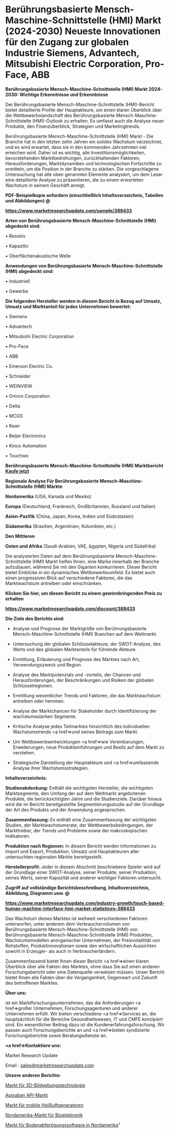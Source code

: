 # Berührungsbasierte Mensch-Maschine-Schnittstelle (HMI) Markt (2024-2030) Neueste Innovationen für den Zugang zur globalen Industrie Siemens, Advantech, Mitsubishi Electric Corporation, Pro-Face, ABB

<strong>Berührungsbasierte Mensch-Maschine-Schnittstelle (HMI) Markt 2024-2030: Wichtige Erkenntnisse und Erkenntnisse</strong>

Der Berührungsbasierte Mensch-Maschine-Schnittstelle (HMI)-Bericht bietet detaillierte Profile der Hauptakteure, um einen klaren Überblick über die Wettbewerbslandschaft des Berührungsbasierte Mensch-Maschine-Schnittstelle (HMI)-Outlook zu erhalten. Es umfasst auch die Analyse neuer Produkte, den Finanzüberblick, Strategien und Marketingtrends.

Berührungsbasierte Mensch-Maschine-Schnittstelle (HMI) Markt - Die Branche hat in den letzten zehn Jahren ein solides Wachstum verzeichnet, und es wird erwartet, dass sie in den kommenden Jahrzehnten viel erreichen wird. Daher ist es wichtig, alle Investitionsmöglichkeiten, bevorstehenden Marktbedrohungen, zurückhaltenden Faktoren, Herausforderungen, Marktdynamiken und technologischen Fortschritte zu ermitteln, um die Position in der Branche zu stärken. Die vorgeschlagene Untersuchung hat alle oben genannten Elemente analysiert, um dem Leser eine detaillierte Analyse zu präsentieren, die zu einem erwarteten Wachstum in seinem Geschäft anregt.



<strong><b>PDF-Beispielkopie anfordern (einschließlich Inhaltsverzeichnis, Tabellen und Abbildungen) @ </b></strong>

<strong><a href=https://www.marketresearchupdate.com/sample/388433>

<strong>https://www.marketresearchupdate.com/sample/388433</u></a></strong></strong>



<strong>Arten von Berührungsbasierte Mensch-Maschine-Schnittstelle (HMI) abgedeckt sind:</strong>

• Resistiv

• Kapazitiv

• Oberflächenakustische Welle



<strong>Anwendungen von Berührungsbasierte Mensch-Maschine-Schnittstelle (HMI) abgedeckt sind:</strong>

• Industriell

• Gewerbe



<strong>Die folgenden Hersteller werden in diesem Bericht in Bezug auf Umsatz, Umsatz und Marktanteil für jedes Unternehmen bewertet:</strong>

• Siemens

• Advantech

• Mitsubishi Electric Corporation

• Pro-Face

• ABB

• Emerson Electric Co.

• Schneider

• WEINVIEW

• Omron Corporation

• Delta

• MCGS

• Kean

• Beijer Electronics

• Kinco Automation

• Touchwo



<strong>Berührungsbasierte Mensch-Maschine-Schnittstelle (HMI) Marktbericht <a href=https://www.marketresearchupdate.com/buynow/388433>Kaufe jetzt</a></strong>



<strong>Regionale Analyse Für Berührungsbasierte Mensch-Maschine-Schnittstelle (HMI) Märkte</strong>



<strong>Nordamerika</strong> (USA, Kanada und Mexiko)



<strong>Europa</strong> (Deutschland, Frankreich, Großbritannien, Russland und Italien)



<strong>Asien-Pazifik</strong> (China, Japan, Korea, Indien und Südostasien)



<strong>Südamerika</strong> (Brasilien, Argentinien, Kolumbien, etc.)



<strong>Den Mittleren</strong> 

<strong>Osten und Afrika</strong> (Saudi-Arabien, VAE, ägypten, Nigeria und Südafrika)

Die analysierten Daten auf dem Berührungsbasierte Mensch-Maschine-Schnittstelle (HMI) Markt helfen Ihnen, eine Marke innerhalb der Branche aufzubauen, während Sie mit den Giganten konkurrieren. Dieser Bericht bietet Einblicke in ein dynamisches Wettbewerbsumfeld. Es bietet auch einen progressiven Blick auf verschiedene Faktoren, die das Marktwachstum antreiben oder einschränken.



<strong>Klicken Sie hier, um diesen Bericht zu einem gewinnbringenden Preis zu erhalten
</strong>

<strong><a href=https://www.marketresearchupdate.com/discount/388433>https://www.marketresearchupdate.com/discount/388433</b></u></strong></a>



<strong>Die Ziele des Berichts sind:</strong>

- Analyse und Prognose der Marktgröße von Berührungsbasierte Mensch-Maschine-Schnittstelle (HMI) Branchen auf dem Weltmarkt.

- Untersuchung der globalen Schlüsselakteure, der SWOT-Analyse, des Werts und des globalen Marktanteils für führende Akteure.

- Ermittlung, Erläuterung und Prognose des Marktes nach Art, Verwendungszweck und Region.

- Analyse des Marktpotenzials und -vorteils, der Chancen und Herausforderungen, der Beschränkungen und Risiken der globalen Schlüsselregionen.

- Ermittlung wesentlicher Trends und Faktoren, die das Marktwachstum antreiben oder hemmen.

- Analyse der Marktchancen für Stakeholder durch Identifizierung der wachstumsstarken Segmente.

- Kritische Analyse jedes Teilmarktes hinsichtlich des individuellen Wachstumstrends <a href=>und</a> seines Beitrags zum Markt.

- Um Wettbewerbsentwicklungen <a href=>wie</a> Vereinbarungen, Erweiterungen, neue Produkteinführungen und Besitz auf dem Markt zu verstehen.

- Strategische Darstellung der Hauptakteure und <a href=>umfas</a>sende Analyse ihrer Wachstumsstrategien.



<strong>Inhaltsverzeichnis:</strong>



<strong>Studienabdeckung:</strong> Enthält die wichtigsten Hersteller, die wichtigsten Marktsegmente, den Umfang der auf dem Weltmarkt angebotenen Produkte, die berücksichtigten Jahre und die Studienziele. Darüber hinaus wird die im Bericht bereitgestellte Segmentierungsstudie auf der Grundlage der Art des Produkts und der Anwendung angesprochen.



<strong>Zusammenfassung:</strong> Es enthält eine Zusammenfassung der wichtigsten Studien, der Marktwachstumsrate, der Wettbewerbsbedingungen, der Markttreiber, der Trends und Probleme sowie der makroskopischen Indikatoren.



<strong>Produktion nach Regionen:</strong> In diesem Bericht werden Informationen zu Import und Export, Produktion, Umsatz und Hauptakteuren aller untersuchten regionalen Märkte bereitgestellt.



<strong>Herstellerprofil:</strong> Jeder in diesem Abschnitt beschriebene Spieler wird auf der Grundlage einer SWOT-Analyse, seiner Produkte, seiner Produktion, seines Werts, seiner Kapazität und anderer wichtiger Faktoren untersucht.



<strong><b>Zugriff auf vollständige Berichtsbeschreibung, Inhaltsverzeichnis, Abbildung, Diagramm usw. @ </b></strong>

<strong><a href=https://www.marketresearchupdate.com/industry-growth/touch-based-human-machine-interface-hmi-market-statistices-388433>https://www.marketresearchupdate.com/industry-growth/touch-based-human-machine-interface-hmi-market-statistices-388433</a></strong>

Das Wachstum dieses Marktes ist weltweit verschiedenen Faktoren unterworfen, unter anderem dem Verbrauchervolumen von Berührungsbasierte Mensch-Maschine-Schnittstelle (HMI) von Berührungsbasierte Mensch-Maschine-Schnittstelle (HMI) Produkten, Wachstumsmodellen anorganischer Unternehmen, der Preisvolatilität von Rohstoffen, Produktinnovationen sowie den wirtschaftlichen Aussichten sowohl in Erzeuger- als auch in Verbraucherländern.

Zusammenfassend bietet Ihnen dieser Bericht <a href=>einen</a> klaren Überblick über alle Fakten des Marktes, ohne dass Sie auf einen anderen Forschungsbericht oder eine Datenquelle verweisen müssen. Unser Bericht bietet Ihnen alle Fakten über die Vergangenheit, Gegenwart und Zukunft des betroffenen Marktes.



<strong>Über uns:</strong>

 ist ein Marktforschungsunternehmen, das die Anforderungen <a href=>großer</a> Unternehmen, Forschungsagenturen und anderer Unternehmen erfüllt. Wir bieten verschiedene <a href=>Services</a> an, die hauptsächlich für die Bereiche Gesundheitswesen, IT und CMFE konzipiert sind. Ein wesentlicher Beitrag dazu ist die Kundenerfahrungsforschung. Wir passen auch Forschungsberichte an und <a href=>bieten</a> syndizierte Forschungsberichte sowie Beratungsdienste an.



<strong><a href=>Kontaktiere uns:</a></strong>

Market Research Update

Email : sales@marketresearchupdate.com



<strong>Unsere anderen Berichte:</strong>

<a href=https://www.linkedin.com/pulse/3d-imaging-technology-market-size-growth-set>Markt für 3D-Bildgebungstechnologie</a>

<a href=https://www.linkedin.com/pulse/apixaban-api-market-size-trends-consumption>Apixaban API-Markt</a>

<a href=https://www.linkedin.com/pulse/mobile-hot-air-generators-market-2023-remarking>Markt für mobile Heißluftgeneratoren</a>

<a href=https://www.linkedin.com/pulse/north-america-bio-electronic-market-new-report-future>Nordamerika-Markt für Bioelektronik</a>

<a href=https://www.linkedin.com/pulse/north-america-ground-handling-software-market-nvnyf/>Markt für Bodenabfertigungssoftware in Nordamerika</a>"

